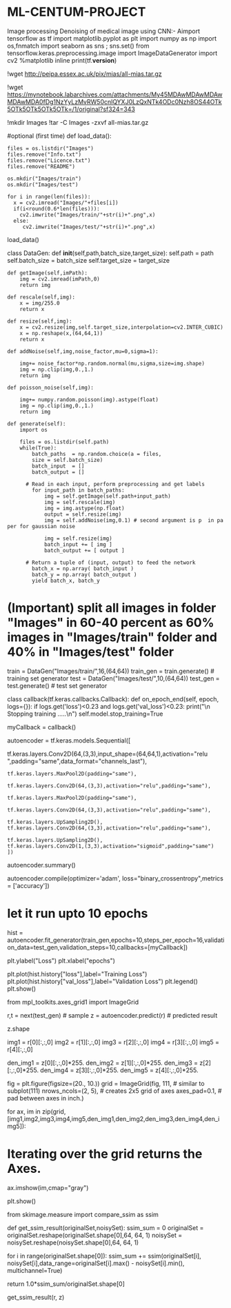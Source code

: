 # ML-CENTUM-PROJECT
Image processing Denoising of medical image using CNN:-
Aimport tensorflow as tf
import matplotlib.pyplot as plt
import numpy as np
import os,fnmatch
import seaborn as sns ; sns.set()
from tensorflow.keras.preprocessing.image import ImageDataGenerator
import cv2 
%matplotlib inline
print(tf.__version__)

!wget http://peipa.essex.ac.uk/pix/mias/all-mias.tar.gz

!wget https://mynotebook.labarchives.com/attachments/My45MDAwMDAwMDAwMDAwMDA0fDg1NzYyLzMvRW50cnlQYXJ0LzQxNTk4ODc0Nzh8OS44OTk5OTk5OTk5OTk5OTk=/1/original?sf324=343

!mkdir Images
!tar -C Images -zxvf all-mias.tar.gz

#optional (first time)
def load_data():
    
    files = os.listdir("Images")
    files.remove("Info.txt")
    files.remove("Licence.txt")
    files.remove("README")
    
    os.mkdir("Images/train")
    os.mkdir("Images/test")

    for i in range(len(files)):
      x = cv2.imread("Images/"+files[i])
      if(i<round(0.6*len(files))):
        cv2.imwrite("Images/train/"+str(i)+".png",x)
      else:
         cv2.imwrite("Images/test/"+str(i)+".png",x)

    


load_data()

class DataGen:
    def __init__(self,path,batch_size,target_size):
        self.path = path
        self.batch_size = batch_size
        self.target_size = target_size
        
    def getImage(self,imPath):
        img = cv2.imread(imPath,0)
        return img
    
    def rescale(self,img):
        x = img/255.0
        return x
    
    def resize(self,img):
        x = cv2.resize(img,self.target_size,interpolation=cv2.INTER_CUBIC)
        x = np.reshape(x,(64,64,1))
        return x
    
    def addNoise(self,img,noise_factor,mu=0,sigma=1):
        
        img+= noise_factor*np.random.normal(mu,sigma,size=img.shape) 
        img = np.clip(img,0.,1.)
        return img
    
    def poisson_noise(self,img):
      
        img+= numpy.random.poisson(img).astype(float)
        img = np.clip(img,0.,1.)
        return img

    def generate(self):
        import os
        
        files = os.listdir(self.path)
        while(True):
            batch_paths  = np.random.choice(a = files, 
            size = self.batch_size)
            batch_input  = []
            batch_output = [] 
          
          # Read in each input, perform preprocessing and get labels
            for input_path in batch_paths:
                img = self.getImage(self.path+input_path)
                img = self.rescale(img)
                img = img.astype(np.float)
                output = self.resize(img)
                img = self.addNoise(img,0.1) # second argument is p  in pa per for gaussian noise

                img = self.resize(img)
                batch_input += [ img ]
                batch_output += [ output ]

          # Return a tuple of (input, output) to feed the network
            batch_x = np.array( batch_input )
            batch_y = np.array( batch_output )
            yield batch_x, batch_y

# (Important) split all images in folder "Images" in 60-40 percent as 60% images in "Images/train" folder and 40% in "Images/test" folder 
train = DataGen("Images/train/",16,(64,64))
train_gen = train.generate() # training set generator
test = DataGen("Images/test/",10,(64,64))
test_gen = test.generate() # test set generator


class callback(tf.keras.callbacks.Callback):
    def on_epoch_end(self, epoch, logs={}):
        if logs.get('loss')<0.23 and logs.get('val_loss')<0.23:
            print("\n Stopping training .....\n")
            self.model.stop_training=True

myCallback = callback()


autoencoder = tf.keras.models.Sequential([
    
tf.keras.layers.Conv2D(64,(3,3),input_shape=(64,64,1),activation="relu      ",padding="same",data_format="channels_last"),
 
    tf.keras.layers.MaxPool2D(padding="same"),
 
    tf.keras.layers.Conv2D(64,(3,3),activation="relu",padding="same"),
 
    tf.keras.layers.MaxPool2D(padding="same"),
 
    tf.keras.layers.Conv2D(64,(3,3),activation="relu",padding="same"),
 
    tf.keras.layers.UpSampling2D(),
    tf.keras.layers.Conv2D(64,(3,3),activation="relu",padding="same"),
 
    tf.keras.layers.UpSampling2D(),
    tf.keras.layers.Conv2D(1,(3,3),activation="sigmoid",padding="same")
    ])

autoencoder.summary()

autoencoder.compile(optimizer='adam', loss="binary_crossentropy",metrics = ['accuracy'])

# let it run upto 10 epochs
hist = autoencoder.fit_generator(train_gen,epochs=10,steps_per_epoch=16,validation_data=test_gen,validation_steps=10,callbacks=[myCallback])

plt.ylabel("Loss")
plt.xlabel("epochs")

plt.plot(hist.history["loss"],label="Training Loss")
plt.plot(hist.history["val_loss"],label="Validation Loss")
plt.legend()
plt.show()

from mpl_toolkits.axes_grid1 import ImageGrid

r,t = next(test_gen) # sample
z = autoencoder.predict(r) # predicted result

z.shape

img1 = r[0][:,:,0]
img2 = r[1][:,:,0]
img3 = r[2][:,:,0]
img4 = r[3][:,:,0]
img5 = r[4][:,:,0]

den_img1 = z[0][:,:,0]*255.
den_img2 = z[1][:,:,0]*255.
den_img3 = z[2][:,:,0]*255.
den_img4 = z[3][:,:,0]*255.
den_img5 = z[4][:,:,0]*255.

fig = plt.figure(figsize=(20., 10.))
grid = ImageGrid(fig, 111,  # similar to subplot(111)
                 nrows_ncols=(2, 5),  # creates 2x5 grid of axes
                 axes_pad=0.1,  # pad between axes in inch.)

for ax, im in zip(grid, [img1,img2,img3,img4,img5,den_img1,den_img2,den_img3,den_img4,den_img5]):

# Iterating over the grid returns the Axes.
ax.imshow(im,cmap="gray")

plt.show()

from skimage.measure import compare_ssim as ssim

def get_ssim_result(originalSet,noisySet):
    ssim_sum = 0
    originalSet = originalSet.reshape(originalSet.shape[0],64, 64, 1)
    noisySet = noisySet.reshape(noisySet.shape[0],64, 64, 1)
    
for i in range(originalSet.shape[0]):
        ssim_sum += ssim(originalSet[i], noisySet[i],data_range=originalSet[i].max() - noisySet[i].min(), multichannel=True)
   
 return 1.0*ssim_sum/originalSet.shape[0]

get_ssim_result(r, z)





